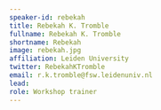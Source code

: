 ```yaml
---
speaker-id: rebekah
title: Rebekah K. Tromble
fullname: Rebekah K. Tromble
shortname: Rebekah
image: rebekah.jpg
affiliation: Leiden University
twitter: RebekahKTromble
email: r.k.tromble@fsw.leidenuniv.nl
lead:
role: Workshop trainer
---
```

